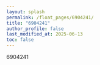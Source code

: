 ```yaml
---
layout: splash
permalink: /float_pages/6904241/
title: "6904241"
author_profile: false
last_modified_at: 2025-06-13
toc: false
---
```

 
6904241
